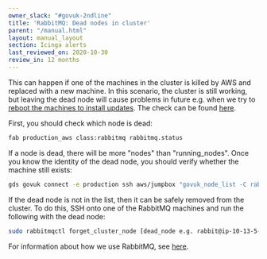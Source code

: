 ```yaml
---
owner_slack: "#govuk-2ndline"
title: 'RabbitMQ: Dead nodes in cluster'
parent: "/manual.html"
layout: manual_layout
section: Icinga alerts
last_reviewed_on: 2020-10-30
review_in: 12 months
---
```



This can happen if one of the machines in the cluster is killed by AWS and replaced with a new machine. In this scenario, the cluster is still working, but leaving the dead node will cause problems in future e.g. when we try to [reboot the machines to install updates](https://github.com/alphagov/fabric-scripts/blob/a14686667d27790f0978146634b1e4d281552b8c/rabbitmq.py#L57). The check can be found [here][alert_check].

First, you should check which node is dead:

```bash
fab production_aws class:rabbitmq rabbitmq.status
```

If a node is dead, there will be more "nodes" than "running_nodes". Once you know the identity of the dead node, you should verify whether the machine still exists:

```bash
gds govuk connect -e production ssh aws/jumpbox "govuk_node_list -C rabbitmq"
```

If the dead node is not in the list, then it can be safely removed from the cluster. To do this, SSH onto one of the RabbitMQ machines and run the following with the dead node:

```bash
sudo rabbitmqctl forget_cluster_node [dead_node e.g. rabbit@ip-10-13-5-19]
```

For information about how we use RabbitMQ, see [here][rabbitmq_doc].

[rabbitmq_doc]: https://docs.publishing.service.gov.uk/manual/rabbitmq.html
[alert_check]: https://github.com/alphagov/govuk-puppet/blob/ae1be54779ae6912fe693cc66394e6e61afccd9b/modules/govuk_rabbitmq/templates/check_rabbitmq_dead_nodes.cfg.erb
